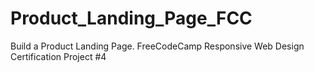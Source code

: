# Product_Landing_Page_FCC
Build a Product Landing Page. FreeCodeCamp Responsive Web Design Certification Project #4
